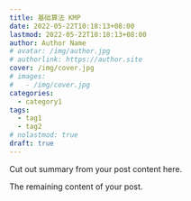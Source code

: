 ```yaml
---
title: 基础算法 KMP
date: 2022-05-22T10:18:13+08:00
lastmod: 2022-05-22T10:18:13+08:00
author: Author Name
# avatar: /img/author.jpg
# authorlink: https://author.site
cover: /img/cover.jpg
# images:
#   - /img/cover.jpg
categories:
  - category1
tags:
  - tag1
  - tag2
# nolastmod: true
draft: true
---
```


Cut out summary from your post content here.

<!--more-->

The remaining content of your post.
